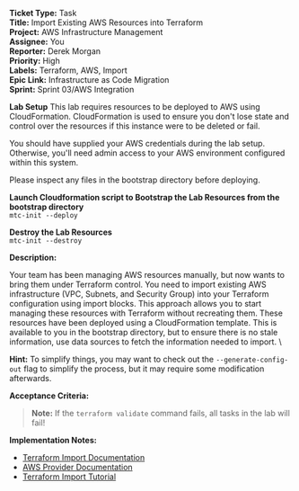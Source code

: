 **Ticket Type:** Task  
**Title:** Import Existing AWS Resources into Terraform  
**Project:** AWS Infrastructure Management  
**Assignee:** You  
**Reporter:** Derek Morgan  
**Priority:** High  
**Labels:** Terraform, AWS, Import  
**Epic Link:** Infrastructure as Code Migration  
**Sprint:** Sprint 03/AWS Integration

**Lab Setup**
This lab requires resources to be deployed to AWS using CloudFormation. CloudFormation is used to ensure you don't lose state and control over the resources if this instance were to be deleted or fail. 

You should have supplied your AWS credentials during the lab setup. Otherwise, you'll need admin access to your AWS environment configured within this system. 

Please inspect any files in the bootstrap directory before deploying. 

**Launch Cloudformation script to Bootstrap the Lab Resources from the bootstrap directory** \
`mtc-init --deploy`

**Destroy the Lab Resources** \
`mtc-init --destroy`

**Description:**

Your team has been managing AWS resources manually, but now wants to bring them under Terraform control. You need to import existing AWS infrastructure (VPC, Subnets, and Security Group) into your Terraform configuration using import blocks. This approach allows you to start managing these resources with Terraform without recreating them. These resources have been deployed using a CloudFormation template. This is available to you in the bootstrap directory, but to ensure there is no stale information, use data sources to fetch the information needed to import. \

**Hint:** To simplify things, you may want to check out the `--generate-config-out` flag to simplify the process, but it may require some modification afterwards. 

**Acceptance Criteria:**

> **Note:** If the `terraform validate` command fails, all tasks in the lab will fail!  

**Implementation Notes:**

- <a href="https://developer.hashicorp.com/terraform/language/import" target="_blank">Terraform Import Documentation</a>  
- <a href="https://registry.terraform.io/providers/hashicorp/aws/latest/docs" target="_blank">AWS Provider Documentation</a>
- <a href="https://developer.hashicorp.com/terraform/language/import" target="_blank">Terraform Import Tutorial</a>

